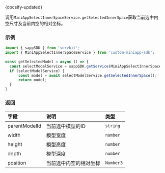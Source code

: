 {docsify-updated}

调用`MiniAppSelectInnerSpaceService.getSelectedInnerSpace`获取当前选中内空尺寸及当前内空的相对坐标。

### 示例

``` js
import { sappSDK } from 'servkit';
import { MiniAppSelectInnerSpaceService } from 'custom-miniapp-sdk';
 
const getSelectedModel = async () => {
  const selectModelService = sappSDK.getService(MiniAppSelectInnerSpaceService);
  if (selectModelService) {
      const model = await selectModelService.getSelectedInnerSpace();
      return model;
  }
}
```

### 返回

| 字段 | 说明 | 类型 |
| :-----| :---- | :---- | 
| parentModelId | 当前选中模型的ID | `string` |
| width | 模型宽度 | `number` |
| height | 模型高度 | `number` | 
| depth | 模型深度 | `number` | 
| position | 当前选中内空的相对坐标 | `Number3` |
